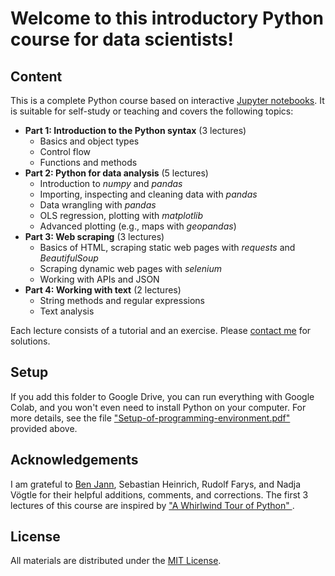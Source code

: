 # Welcome to this introductory Python course for data scientists!

## Content
This is a complete Python course based on interactive [Jupyter notebooks](https://jupyter.org/). It is suitable for self-study or teaching and covers the following topics:

* **Part 1: Introduction to the Python syntax** (3 lectures)
  - Basics and object types
  - Control flow
  - Functions and methods
* **Part 2: Python for data analysis** (5 lectures)
  - Introduction to *numpy* and *pandas*
  - Importing, inspecting and cleaning data with *pandas*
  - Data wrangling with *pandas*
  - OLS regression, plotting with *matplotlib*
  - Advanced plotting (e.g., maps with *geopandas*)
* **Part 3: Web scraping** (3 lectures)
  - Basics of HTML, scraping static web pages with *requests* and *BeautifulSoup*
  - Scraping dynamic web pages with *selenium*
  - Working with APIs and JSON
* **Part 4: Working with text** (2 lectures)
  - String methods and regular expressions
  - Text analysis

Each lecture consists of a tutorial and an exercise. Please [contact me](www.martinajakob.net) for solutions. 


## Setup
If you add this folder to Google Drive, you can run everything with Google Colab, and you won't even need to install Python on your computer. For more details, see the file ["Setup-of-programming-environment.pdf"](https://github.com/tinajakob/Introduction-to-Python/blob/main/Setup-of-programming-environment.pdf) provided above.


## Acknowledgements
I am grateful to [Ben Jann](https://github.com/benjann), Sebastian Heinrich, Rudolf Farys, and Nadja Vögtle for their helpful additions, comments, and corrections. The first 3 lectures of this course are inspired by 
["A Whirlwind Tour of Python" ](https://www.markdownguide.org/basic-syntax/).


## License
All materials are distributed under the [MIT License](https://opensource.org/license/mit/). 


